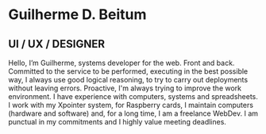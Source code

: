 # Guilherme D. Beitum
## UI / UX / DESIGNER

Hello, I’m Guilherme, systems developer for the web. Front and back. Committed to the service to be performed, executing in the best possible way, I always use good logical reasoning, to try to carry out deployments without leaving errors. Proactive, I'm always trying to improve the work environment. I have experience with computers, systems and spreadsheets. I work with my Xpointer system, for Raspberry cards, I maintain computers (hardware and software) and, for a long time, I am a freelance WebDev. I am punctual in my commitments and I highly value meeting deadlines.

### [](https://guilhermebeitum.com.br)
